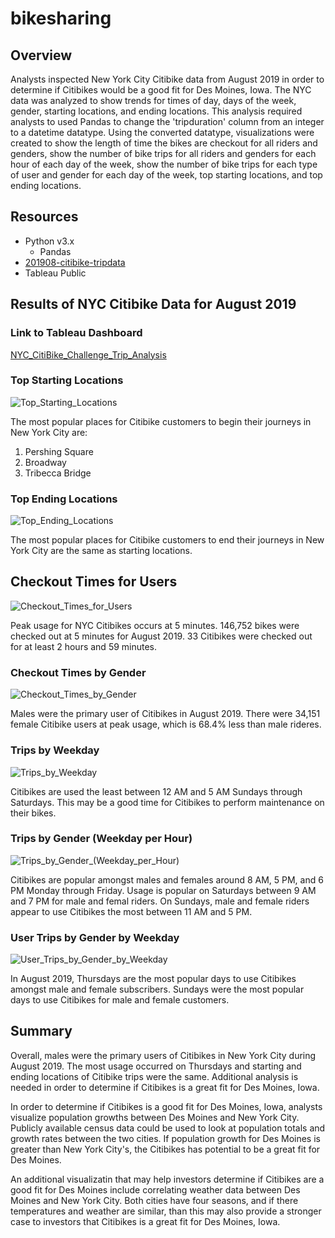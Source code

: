 # bikesharing

## Overview
Analysts inspected New York City Citibike data from August 2019 in order to determine if Citibikes would be a good fit for Des Moines, Iowa.  The NYC data was analyzed to show trends for times of day, days of the week, gender, starting locations, and ending locations. This analysis required analysts to used Pandas to change the 'tripduration' column from an integer to a datetime datatype. Using the converted datatype, visualizations were created to show the length of time the bikes are checkout for all riders and genders, show the number of bike trips for all riders and genders for each hour of each day of the week, show the number of bike trips for each type of user and gender for each day of the week, top starting locations, and top ending locations.


## Resources
- Python v3.x
    - Pandas
- [201908-citibike-tripdata](https://s3.amazonaws.com/tripdata/index.html)
- Tableau Public


## Results of NYC Citibike Data for August 2019

### Link to Tableau Dashboard
[NYC_CitiBike_Challenge_Trip_Analysis](https://public.tableau.com/profile/amanda.thomson4403#!/vizhome/NYC_CitiBike_Challenge_Trip_Analysis/NYCCitibikeStory?publish=yes)

### Top Starting Locations
![Top_Starting_Locations](https://user-images.githubusercontent.com/73897240/110529045-c4f29e00-80e6-11eb-828b-ebe561f07c34.PNG)

The most popular places for Citibike customers to begin their journeys in New York City are:
1. Pershing Square
2. Broadway
3. Tribecca Bridge


### Top Ending Locations
![Top_Ending_Locations](https://user-images.githubusercontent.com/73897240/110529023-befcbd00-80e6-11eb-9e54-c13ee8e7f8a7.PNG)

The most popular places for Citibike customers to end their journeys in New York City are the same as starting locations.


## Checkout Times for Users
![Checkout_Times_for_Users](https://user-images.githubusercontent.com/73897240/110528976-b2786480-80e6-11eb-9aaa-8aac9edcf534.PNG)

Peak usage for NYC Citibikes occurs at 5 minutes.  146,752 bikes were checked out at 5 minutes for August 2019.  33 Citibikes were checked out for at least 2 hours and 59 minutes.


### Checkout Times by Gender
![Checkout_Times_by_Gender](https://user-images.githubusercontent.com/73897240/110529322-1e5acd00-80e7-11eb-9a5d-32f794451ae6.PNG)

Males were the primary user of Citibikes in August 2019.  There were 34,151 female Citibike users at peak usage, which is 68.4% less than male rideres.


### Trips by Weekday
![Trips_by_Weekday](https://user-images.githubusercontent.com/73897240/110529673-8b6e6280-80e7-11eb-9942-c74fbe635fb8.PNG)

Citibikes are used the least between 12 AM and 5 AM Sundays through Saturdays.  This may be a good time for Citibikes to perform maintenance on their bikes.


### Trips by Gender (Weekday per Hour)
![Trips_by_Gender_(Weekday_per_Hour)](https://user-images.githubusercontent.com/73897240/110530430-6e865f00-80e8-11eb-8ea1-972516e43d57.PNG)

Citibikes are popular amongst males and females around 8 AM, 5 PM, and 6 PM Monday through Friday.  Usage is popular on Saturdays between 9 AM and 7 PM for male and femal riders.  On Sundays, male and female riders appear to use Citibikes the most between 11 AM and 5 PM.


### User Trips by Gender by Weekday
![User_Trips_by_Gender_by_Weekday](https://user-images.githubusercontent.com/73897240/110530752-cf159c00-80e8-11eb-96e3-d4fd403b0c64.PNG)

In August 2019, Thursdays are the most popular days to use Citibikes amongst male and female subscribers.  Sundays were the most popular days to use Citibikes for male and female customers.


## Summary
Overall, males were the primary users of Citibikes in New York City during August 2019.  The most usage occurred on Thursdays and starting and ending locations of Citibike trips were the same.  Additional analysis is needed in order to determine if Citibikes is a great fit for Des Moines, Iowa.

In order to determine if Citibikes is a good fit for Des Moines, Iowa, analysts visualize population growths between Des Moines and New York City.  Publicly available census data could be used to look at population totals and growth rates between the two cities.  If population growth for Des Moines is greater than New York City's, the Citibikes has potential to be a great fit for Des Moines.

An additional visualizatin that may help investors determine if Citibikes are a good fit for Des Moines include correlating weather data between Des Moines and New York City.  Both cities have four seasons, and if there temperatures and weather are similar, than this may also provide a stronger case to investors that Citibikes is a great fit for Des Moines, Iowa.
